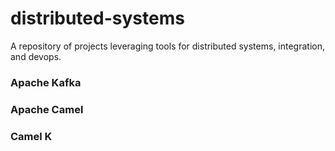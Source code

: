 # distributed-systems
A repository of projects leveraging tools for distributed systems, integration, and devops.

### Apache Kafka

### Apache Camel

### Camel K
